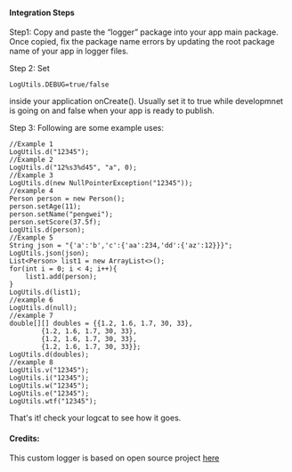 <h4> Integration Steps </h4>
Step1: Copy and paste the “logger” package into your app main package. Once copied, fix the package name errors by updating the root package name of your app in logger files.

Step 2: Set 

    LogUtils.DEBUG=true/false 
inside your application onCreate(). Usually set it to true while developmnet is going on and false when your app is ready to publish.

Step 3: Following are some example uses:

    //Example 1
    LogUtils.d("12345");
    //Example 2
    LogUtils.d("12%s3%d45", "a", 0);
    //Example 3
    LogUtils.d(new NullPointerException("12345"));
    //example 4
    Person person = new Person();
    person.setAge(11);
    person.setName("pengwei");
    person.setScore(37.5f);
    LogUtils.d(person);
    //Example 5
    String json = "{'a':'b','c':{'aa':234,'dd':{'az':12}}}";
    LogUtils.json(json);
    List<Person> list1 = new ArrayList<>();
    for(int i = 0; i < 4; i++){
        list1.add(person);
    }
    LogUtils.d(list1);
    //example 6
    LogUtils.d(null);
    //example 7
    double[][] doubles = {{1.2, 1.6, 1.7, 30, 33},
            {1.2, 1.6, 1.7, 30, 33},
            {1.2, 1.6, 1.7, 30, 33},
            {1.2, 1.6, 1.7, 30, 33}};
    LogUtils.d(doubles);
    //example 8
    LogUtils.v("12345");
    LogUtils.i("12345");
    LogUtils.w("12345");
    LogUtils.e("12345");
    LogUtils.wtf("12345");

That's it! check your logcat to see how it goes.

<h4>Credits:</h4>
This custom logger is based on open source project <a href="https://android-arsenal.com/details/1/2194">here</a>

